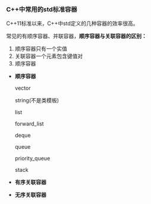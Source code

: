 ### C++中常用的std标准容器

C++11标准以来，C++中std定义的几种容器的效率很高。

常见的有顺序容器、并联容器，**顺序容器与关联容器的区别：**

1. 顺序容器只有一个实值
2. 关联容器一个元素包含键值对
3. 顺序容器

- **顺序容器**

  vector

  string(不是类模板)

  list

  forward_list

  deque

  queue

  priority_queue

  stack

  

  

- **有序关联容器**

- **无序关联容器**